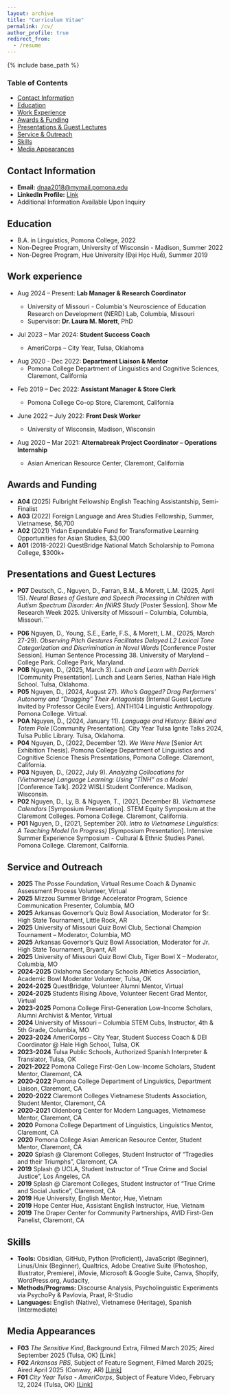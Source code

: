 ```yaml
---
layout: archive
title: "Curriculum Vitae"
permalink: /cv/
author_profile: true
redirect_from:
  - /resume
---
```


{% include base_path %}

### Table of Contents

- [Contact Information](#contact-infomation)
- [Education](#education)
- [Work Experience](#work-experience)
- [Awards & Funding](#awards-and-funding)
- [Presentations & Guest Lectures](#presentations-and-guest-lectures)
- [Service & Outreach](#service-and-outreach)
- [Skills](#skills)
- [Media Appearances](#media-appearances)

## Contact Information
* **Email:** dnaa2018@mymail.pomona.edu
* **LinkedIn Profile:** <a href="https://www.linkedin.com/in/derrick-nguyen-a18732176/"> Link </a>
* Additional Information Available Upon Inquiry

## Education
* B.A. in Linguistics, Pomona College, 2022
* Non-Degree Program, University of Wisconsin - Madison, Summer 2022
* Non-Degree Program, Hue University (Đại Học Huế), Summer 2019

## Work experience
* Aug 2024 – Present: **Lab Manager & Research Coordinator**  
  * University of Missouri - Columbia's Neuroscience of Education Research on Development (NERD) Lab, Columbia, Missouri  
  * Supervisor: **Dr. Laura M. Morett**, PhD

* Jul 2023 – Mar 2024: **Student Success Coach**  
  * AmeriCorps – City Year, Tulsa, Oklahoma  

- Aug 2020 - Dec 2022: **Department Liaison & Mentor**
  - Pomona College Department of Linguistics and Cognitive Sciences, Claremont, California

* Feb 2019 – Dec 2022: **Assistant Manager & Store Clerk**  
  * Pomona College Co-op Store, Claremont, California  

* June 2022 – July 2022: **Front Desk Worker**  
  * University of Wisconsin, Madison, Wisconsin  

* Aug 2020 – Mar 2021: **Alternabreak Project Coordinator – Operations Internship**  
  * Asian American Resource Center, Claremont, California

## Awards and Funding
- **A04** (2025) Fulbright Fellowship English Teaching Assistantship, Semi-Finalist
- **A03** (2022) Foreign Language and Area Studies Fellowship, Summer, Vietnamese, $6,700
- **A02** (2021) Yidan Expendable Fund for Transformative Learning Opportunities for Asian Studies, $3,000 
- **A01** (2018-2022) QuestBridge National Match Scholarship to Pomona College, $300k+

## Presentations and Guest Lectures
- **P07**  Deutsch, C., Nguyen, D., Farran, B.M., & Morett, L.M. (2025, April 15). *Neural Bases of Gesture and Speech Processing in Children with Autism Spectrum Disorder: An fNIRS Study* [Poster Session]. Show Me Research Week 2025. University of Missouri – Columbia, Columbia, Missouri.```
* **P06**  Nguyen, D., Young, S.E., Earle, F.S., & Morett, L.M., (2025, March 27-29). *Observing Pitch Gestures Facilitates Delayed L2 Lexical Tone Categorization and Discrimination in Novel Words* [Conference Poster Session]. Human Sentence Processing 38. University of Maryland – College Park. College Park, Maryland.
* **P0B**  Nguyen, D., (2025, March 3). *Lunch and Learn with Derrick* [Community Presentation]. Lunch and Learn Series, Nathan Hale High School. Tulsa, Oklahoma.
* **P05**  Nguyen, D., (2024, August 27). *Who’s Gagged? Drag Performers’ Autonomy and “Dragging” Their Antagonists* [Internal Guest Lecture Invited by Professor Cécile Evers]. ANTH104 Linguistic Anthropology. Pomona College. Virtual.
* **P0A**  Nguyen, D., (2024, January 11). *Language and History: Bikini and Totem Pole* [Community Presentation]. City Year Tulsa Ignite Talks 2024, Tulsa Public Library. Tulsa, Oklahoma.
* **P04**  Nguyen, D., (2022, December 12). *We Were Here* [Senior Art Exhibition Thesis]. Pomona College Department of Linguistics and Cognitive Science Thesis Presentations, Pomona College. Claremont, California.
* **P03**  Nguyen, D., (2022, July 9). *Analyzing Collocations for (Vietnamese) Language Learning: Using “TÌNH” as a Model* [Conference Talk]. 2022 WISLI Student Conference. Madison, Wisconsin.
* **P02**  Nguyen, D., Ly, B. & Nguyen, T., (2021, December 8). *Vietnamese Calendars* [Symposium Presentation]. STEM Equity Symposium at the Claremont Colleges. Pomona College. Claremont, California.
* **P01**  Nguyen, D., (2021, September 20). *Intro to Vietnamese Linguistics: A Teaching Model (In Progress)* [Symposium Presentation]. Intensive Summer Experience Symposium - Cultural & Ethnic Studies Panel. Pomona College. Claremont, California.



## Service and Outreach
*   **2025** The Posse Foundation, Virtual Resume Coach & Dynamic Assessment Process Volunteer, Virtual
*   **2025** Mizzou Summer Bridge Accelerator Program, Science Communication Presenter, Columbia, MO
*   **2025** Arkansas Governor’s Quiz Bowl Association, Moderator for Sr. High State Tournament, Little Rock, AR
*   **2025** University of Missouri Quiz Bowl Club, Sectional Champion Tournament – Moderator, Columbia, MO
*   **2025** Arkansas Governor’s Quiz Bowl Association, Moderator for Jr. High State Tournament, Bryant, AR
*   **2025** University of Missouri Quiz Bowl Club, Tiger Bowl X – Moderator, Columbia, MO
*   **2024-2025** Oklahoma Secondary Schools Athletics Association, Academic Bowl Moderator Volunteer, Tulsa, OK
*   **2024-2025** QuestBridge, Volunteer Alumni Mentor, Virtual
*   **2024-2025** Students Rising Above, Volunteer Recent Grad Mentor, Virtual
*   **2023-2025** Pomona College First-Generation Low-Income Scholars, Alumni Archivist & Mentor, Virtual
*   **2024** University of Missouri – Columbia STEM Cubs, Instructor, 4th & 5th Grade, Columbia, MO
*   **2023-2024** AmeriCorps – City Year, Student Success Coach & DEI Coordinator @ Hale High School, Tulsa, OK
*   **2023-2024** Tulsa Public Schools, Authorized Spanish Interpreter & Translator, Tulsa, OK
*   **2021-2022** Pomona College First-Gen Low-Income Scholars, Student Mentor, Claremont, CA
*   **2020-2022** Pomona College Department of Linguistics, Department Liaison, Claremont, CA
*   **2020-2022** Claremont Colleges Vietnamese Students Association, Student Mentor, Claremont, CA
*   **2020-2021** Oldenborg Center for Modern Languages, Vietnamese Mentor, Claremont, CA
*   **2020** Pomona College Department of Linguistics, Linguistics Mentor, Claremont, CA
*   **2020** Pomona College Asian American Resource Center, Student Mentor, Claremont, CA
*   **2020** Splash @ Claremont Colleges, Student Instructor of “Tragedies and their Triumphs”, Claremont, CA
*   **2019** Splash @ UCLA, Student Instructor of “True Crime and Social Justice”, Los Angeles, CA
*   **2019** Splash @ Claremont Colleges, Student Instructor of “True Crime and Social Justice”, Claremont, CA
*   **2019** Hue University, English Mentor, Hue, Vietnam
*   **2019** Hope Center Hue, Assistant English Instructor, Hue, Vietnam
*   **2019** The Draper Center for Community Partnerships, AVID First-Gen Panelist, Claremont, CA

## Skills
* **Tools:** Obsidian, GitHub, Python (Proficient), JavaScript (Beginner), Linus/Unix (Beginner), Qualtrics, Adobe Creative Suite (Photoshop, Illustrator, Premiere), iMovie, Microsoft & Google Suite, Canva, Shopify, WordPress.org, Audacity, 
* **Methods/Programs:** Discourse Analysis, Psycholinguistic Experiments via PsychoPy & Pavlovia, Praat, R-Studio
* **Languages:** English (Native), Vietnamese (Heritage), Spanish (Intermediate)


## Media Appearances
- **F03** *The Sensitive Kind*, Background Extra, Filmed March 2025; Aired September 2025 (Tulsa, OK) [Link]
- **F02** *Arkansas PBS*, Subject of Feature Segment, Filmed March 2025; Aired April 2025 (Conway, AR) <a href="https://watch.myarkansaspbs.org/video/quiz-bowl-2025-promo-en5rmg">[Link]</a>
- **F01** *City Year Tulsa - AmeriCorps*, Subject of Feature Video, February 12, 2024 (Tulsa, OK) <a href="https://www.facebook.com/watch/?v=1069545221043319">[Link]</a>
